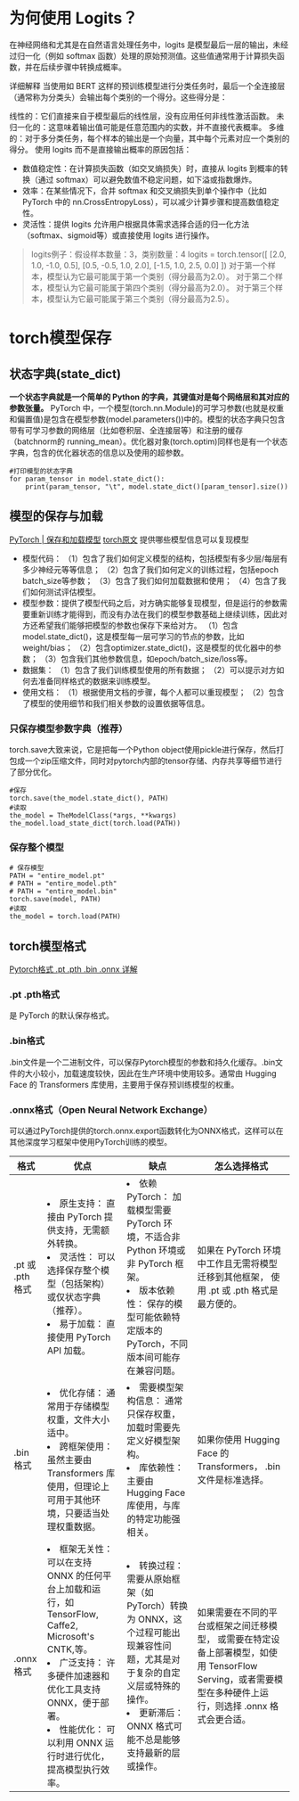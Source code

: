 # 为何使用 Logits？

在神经网络和尤其是在自然语言处理任务中，logits 是模型最后一层的输出，未经过归一化（例如 softmax 函数）处理的原始预测值。这些值通常用于计算损失函数，并在后续步骤中转换成概率。

详细解释
当使用如 BERT 这样的预训练模型进行分类任务时，最后一个全连接层（通常称为分类头）会输出每个类别的一个得分。这些得分是：

线性的：它们直接来自于模型最后的线性层，没有应用任何非线性激活函数。
未归一化的：这意味着输出值可能是任意范围内的实数，并不直接代表概率。
多维的：对于多分类任务，每个样本的输出是一个向量，其中每个元素对应一个类别的得分。
使用 logits 而不是直接输出概率的原因包括：
- 数值稳定性：在计算损失函数（如交叉熵损失）时，直接从 logits 到概率的转换（通过 softmax）可以避免数值不稳定问题，如下溢或指数爆炸。
- 效率：在某些情况下，合并 softmax 和交叉熵损失到单个操作中（比如 PyTorch 中的 nn.CrossEntropyLoss），可以减少计算步骤和提高数值稳定性。
- 灵活性：提供 logits 允许用户根据具体需求选择合适的归一化方法（softmax、sigmoid等）或直接使用 logits 进行操作。
>logits例子：假设样本数量：3，类别数量：4
logits = torch.tensor([
    [2.0, 1.0, -1.0, 0.5],
    [0.5, -0.5, 1.0, 2.0],
    [-1.5, 1.0, 2.5, 0.0]
])
对于第一个样本，模型认为它最可能属于第一个类别（得分最高为2.0）。
对于第二个样本，模型认为它最可能属于第四个类别（得分最高为2.0）。
>对于第三个样本，模型认为它最可能属于第三个类别（得分最高为2.5）。

# torch模型保存
## 状态字典(state_dict)
**一个状态字典就是一个简单的 Python 的字典，其键值对是每个网络层和其对应的参数张量。** PyTorch 中，一个模型(torch.nn.Module)的可学习参数(也就是权重和偏置值)是包含在模型参数(model.parameters())中的。模型的状态字典只包含带有可学习参数的网络层（比如卷积层、全连接层等）和注册的缓存（batchnorm的 running_mean）。优化器对象(torch.optim)同样也是有一个状态字典，包含的优化器状态的信息以及使用的超参数。

    #打印模型的状态字典
    for param_tensor in model.state_dict():
        print(param_tensor, "\t", model.state_dict()[param_tensor].size())
## 模型的保存与加载
[PyTorch | 保存和加载模型](https://zhuanlan.zhihu.com/p/82038049)
[torch原文](https://pytorch.org/tutorials/beginner/saving_loading_models.html)
提供哪些模型信息可以复现模型
- 模型代码：
（1）包含了我们如何定义模型的结构，包括模型有多少层/每层有多少神经元等等信息；
（2）包含了我们如何定义的训练过程，包括epoch batch_size等参数；
（3）包含了我们如何加载数据和使用；
（4）包含了我们如何测试评估模型。
- 模型参数：提供了模型代码之后，对方确实能够复现模型，但是运行的参数需要重新训练才能得到，而没有办法在我们的模型参数基础上继续训练，因此对方还希望我们能够把模型的参数也保存下来给对方。
（1）包含model.state_dict()，这是模型每一层可学习的节点的参数，比如weight/bias；
（2）包含optimizer.state_dict()，这是模型的优化器中的参数；
（3）包含我们其他参数信息，如epoch/batch_size/loss等。
- 数据集：
（1）包含了我们训练模型使用的所有数据；
（2）可以提示对方如何去准备同样格式的数据来训练模型。
- 使用文档：
（1）根据使用文档的步骤，每个人都可以重现模型；
（2）包含了模型的使用细节和我们相关参数的设置依据等信息。

### 只保存模型参数字典（推荐）
torch.save大致来说，它是把每一个Python object使用pickle进行保存，然后打包成一个zip压缩文件，同时对pytorch内部的tensor存储、内存共享等细节进行了部分优化。    

    #保存
    torch.save(the_model.state_dict(), PATH)
    #读取
    the_model = TheModelClass(*args, **kwargs)
    the_model.load_state_dict(torch.load(PATH))

### 保存整个模型

    # 保存模型
    PATH = "entire_model.pt"
    # PATH = "entire_model.pth"
    # PATH = "entire_model.bin"
    torch.save(model, PATH)
    #读取
    the_model = torch.load(PATH)


## torch模型格式
[Pytorch格式 .pt .pth .bin .onnx 详解](https://zhuanlan.zhihu.com/p/620688513)
### .pt .pth格式
是 PyTorch 的默认保存格式。
### .bin格式
.bin文件是一个二进制文件，可以保存Pytorch模型的参数和持久化缓存。.bin文件的大小较小，加载速度较快，因此在生产环境中使用较多。通常由 Hugging Face 的 Transformers 库使用，主要用于保存预训练模型的权重。

### .onnx格式（Open Neural Network Exchange）
可以通过PyTorch提供的torch.onnx.export函数转化为ONNX格式，这样可以在其他深度学习框架中使用PyTorch训练的模型。

|格式|优点|缺点|怎么选择格式
|----|-----|-----|-----|
|.pt 或 .pth 格式| <li>原生支持： 直接由 PyTorch 提供支持，无需额外转换。<li> 灵活性： 可以选择保存整个模型（包括架构）或仅状态字典（推荐）。 <li>易于加载： 直接使用 PyTorch API 加载。|<li> 依赖 PyTorch： 加载模型需要 PyTorch 环境，不适合非 Python 环境或非 PyTorch 框架。<li> 版本依赖性： 保存的模型可能依赖特定版本的 PyTorch，不同版本间可能存在兼容问题。|如果在 PyTorch 环境中工作且无需将模型迁移到其他框架， 使用 .pt 或 .pth 格式是最方便的。
|.bin 格式| <li>优化存储： 通常用于存储模型权重，文件大小适中。<li>跨框架使用：虽然主要由 Transformers 库使用，但理论上可用于其他环境，只要适当处理权重数据。|<li>需要模型架构信息： 通常只保存权重，加载时需要先定义好模型架构。<li>库依赖性： 主要由 Hugging Face 库使用，与库的特定功能强相关。|如果你使用 Hugging Face 的 Transformers， .bin 文件是标准选择。
|.onnx 格式|<li>框架无关性： 可以在支持 ONNX 的任何平台上加载和运行，如 TensorFlow, Caffe2, Microsoft's CNTK,等。<li>广泛支持： 许多硬件加速器和优化工具支持 ONNX，便于部署。<li>性能优化： 可以利用 ONNX 运行时进行优化，提高模型执行效率。|<li>转换过程： 需要从原始框架（如 PyTorch）转换为 ONNX，这个过程可能出现兼容性问题，尤其是对于复杂的自定义层或特殊的操作。<li>更新滞后： ONNX 格式可能不总是能够支持最新的层或操作。|如果需要在不同的平台或框架之间迁移模型， 或需要在特定设备上部署模型，如使用 TensorFlow Serving，或者需要模型在多种硬件上运行，则选择 .onnx 格式会更合适。
